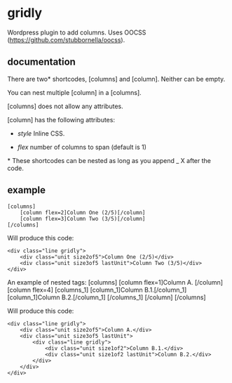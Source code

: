 # gridly

Wordpress plugin to add columns.
Uses OOCSS (https://github.com/stubbornella/oocss).

## documentation

There are two* shortcodes, [columns] and [column]. Neither can be empty.

You can nest multiple [column] in a [columns].

[columns] does not allow any attributes.

[column] has the following attributes:


* _style_ Inline CSS.
        
* _flex_ number of columns to span (default is 1)

\* These shortcodes can be nested as long as you append  _ X after the code.

## example

    [columns]
        [column flex=2]Column One (2/5)[/column]
        [column flex=3]Column Two (3/5)[/column]
    [/columns]
    
Will produce this code:
    
    <div class="line gridly">
        <div class="unit size2of5">Column One (2/5)</div>
        <div class="unit size3of5 lastUnit">Column Two (3/5)</div>
    </div>

An example of nested tags:
    [columns]
        [column flex=1]Column A. [/column]
        [column flex=4]
            [columns_1]
                [column_1]Column B.1.[/column_1]
                [column_1]Column B.2.[/column_1]
            [/columns_1]
        [/column]
    [/columns]
    
Will produce this code:
    
    <div class="line gridly">
        <div class="unit size2of5">Column A.</div>
        <div class="unit size3of5 lastUnit">
            <div class="line gridly">
                <div class="unit size1of2">Column B.1.</div>
                <div class="unit size1of2 lastUnit">Column B.2.</div>
            </div>
        </div>
    </div>